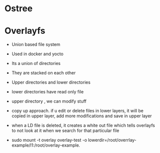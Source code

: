 Ostree
======

# Overlayfs

- Union based file system
- Used in docker and yocto

- Its a union of directories
- They are stacked on each other
- Upper directories and lower directories
- lower directories have read only file
- upper directory , we can modify stuff

- copy up approach. if u edit or delete files in lower layers, it will be copied in upper layer, add more modifications and save in upper layer
- when a LD file is deleted, it creates a white out file which tells overlayfs to not look at it when we search for that particular file
- sudo mount -t overlay overlay-test -o lowerdir=/root/overrlay-example/l1:/root/overlay-example.